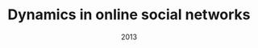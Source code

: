 ---
title: "Dynamics in online social networks"
collection: publications
date: 2013
venue: 'In Dynamics On and Of Complex Networks, Volume 2'
authors: 'P.A. Grabowicz, J.J. Ramasco, V.M. Eguiluz'
---
